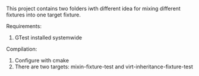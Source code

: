 This project contains two folders iwth different idea for mixing different fixtures into one target fixture.

Requirements:
1. GTest installed systemwide

Compilation:
1. Configure with cmake
2. There are two targets: mixin-fixture-test and virt-inheritance-fixture-test

